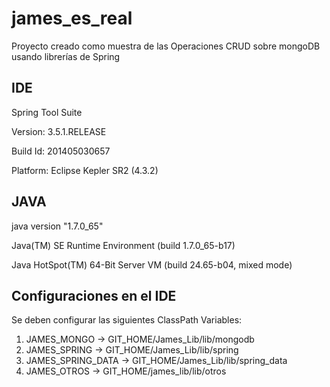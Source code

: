 james_es_real
=============

Proyecto creado como muestra de las Operaciones CRUD sobre mongoDB usando librerías de Spring

IDE
---

Spring Tool Suite

Version: 3.5.1.RELEASE

Build Id: 201405030657

Platform: Eclipse Kepler SR2 (4.3.2)

JAVA
----

java version "1.7.0_65"

Java(TM) SE Runtime Environment (build 1.7.0_65-b17)

Java HotSpot(TM) 64-Bit Server VM (build 24.65-b04, mixed mode)

Configuraciones en el IDE
-------------------------

Se deben configurar las siguientes ClassPath Variables:

1. JAMES_MONGO -> GIT_HOME/James_Lib/lib/mongodb
2. JAMES_SPRING -> GIT_HOME/James_Lib/lib/spring
3. JAMES_SPRING_DATA -> GIT_HOME/James_Lib/lib/spring_data
4. JAMES_OTROS -> GIT_HOME/james_lib/lib/otros
